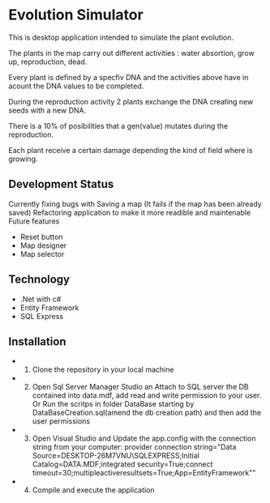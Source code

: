Evolution Simulator
==========
 
This is desktop application intended to simulate the plant evolution.

The plants in the map carry out different activities : water absortion, grow up, reproduction, dead.

Every plant is defined by a specfiv DNA and the activities above have in acount the DNA values to be completed.

During the reproduction activity 2 plants exchange the DNA creating new seeds with a new DNA.

There is a 10% of posibilities that a gen(value) mutates during the reproduction.

Each plant receive a certain damage depending the kind of field where is growing.

Development Status
--------------------

Currently fixing bugs with Saving a map (It fails if the map has been already saved)
Refactoring application to make it more readible and maintenable
Future features
- Reset button
- Map designer 
- Map selector


 
Technology
--------------------
 
+ .Net with c#
+ Entity Framework 
+ SQL Express

Installation
--------------------
+ 1) Clone the repository in your local machine

+ 2) Open Sql Server Manager Studio an Attach to SQL server the DB contained into data.mdf, add read and write permission to your user. Or Run the scritps in folder DataBase starting by DataBaseCreation.sql(amend the db creation path) and then add the user permissions

+ 3) Open Visual Studio and Update the app.config with the connection string from your computer:  provider connection string=&quot;Data Source=DESKTOP-26M7VNU\SQLEXPRESS;Initial Catalog=DATA.MDF;integrated security=True;connect timeout=30;multipleactiveresultsets=True;App=EntityFramework&quot;"

+ 4) Compile  and execute the application







